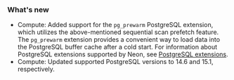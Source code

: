 ### What's new

- Compute: Added support for the `pg_prewarm` PostgreSQL extension, which utilizes the above-mentioned sequential scan prefetch feature. The `pg_prewarm` extension provides a convenient way to load data into the PostgreSQL buffer cache after a cold start. For information about PostgreSQL extensions supported by Neon, see [PostgreSQL extensions](/docs/extensions/pg-extensions).
- Compute: Updated supported PostgreSQL versions to 14.6 and 15.1, respectively.
